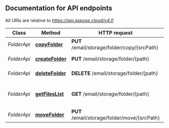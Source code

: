 

## Documentation for API endpoints

All URIs are relative to *https://api.aspose.cloud/v4.0*

Class | Method | HTTP request | Description
------------ | ------------- | ------------- | -------------
*FolderApi* | [**copyFolder**](FolderApi.md#copyFolder) | **PUT** /email/storage/folder/copy/{srcPath} | Copy folder
*FolderApi* | [**createFolder**](FolderApi.md#createFolder) | **PUT** /email/storage/folder/{path} | Create the folder
*FolderApi* | [**deleteFolder**](FolderApi.md#deleteFolder) | **DELETE** /email/storage/folder/{path} | Delete folder
*FolderApi* | [**getFilesList**](FolderApi.md#getFilesList) | **GET** /email/storage/folder/{path} | Get all files and folders within a folder
*FolderApi* | [**moveFolder**](FolderApi.md#moveFolder) | **PUT** /email/storage/folder/move/{srcPath} | Move folder


    

